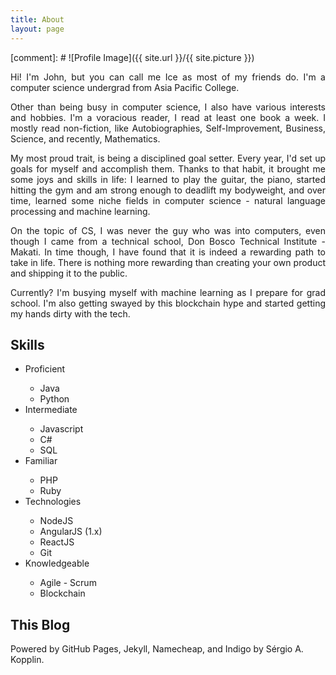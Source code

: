 ```yaml
---
title: About
layout: page
---
```

[comment]: #  ![Profile Image]({{ site.url }}/{{ site.picture }})

<p align="justify">Hi! I'm John, but you can call me Ice as most of my friends do. I'm a computer science undergrad from Asia Pacific College.</p>

<p align="justify">Other than being busy in computer science, I also have various interests and hobbies. I'm a voracious reader, I read at least one book a week. I mostly read non-fiction, like Autobiographies, Self-Improvement, Business, Science, and recently, Mathematics.</p>

<p align="justify">My most proud trait, is being a disciplined goal setter. Every year, I'd set up goals for myself and accomplish them. Thanks to that habit, it brought me some joys and skills in life: I learned to play the guitar, the piano, started hitting the gym and am strong enough to deadlift my bodyweight, and over time, learned some niche fields in computer science - natural language processing and machine learning.</p>

<p align="justify">On the topic of CS, I was never the guy who was into computers, even though I came from a technical school, Don Bosco Technical Institute - Makati. In time though, I have found that it is indeed a rewarding path to take in life. There is nothing more rewarding than creating your own product and shipping it to the public.</p>

<p align="justify">Currently? I'm busying myself with machine learning as I prepare for grad school. I'm also getting swayed by this blockchain hype and started getting my hands dirty with the tech.</p>

<h2>Skills</h2>

<ul class="skill-list">
	<li>Proficient</li>
	  <ul>
		<li>Java</li>
		<li>Python</li>
	  </ul>
	<li>Intermediate</li>
	  <ul>
	    <li>Javascript</li>
	    <li>C#</li>
	    <li>SQL</li>
	  </ul>
	<li>Familiar</li>
	  <ul>
	    <li>PHP</li>
	    <li>Ruby</li>
	  </ul>
	<li>Technologies</li>
	  <ul>
	    <li>NodeJS</li>
	    <li>AngularJS (1.x) </li>
	    <li>ReactJS</li>
	    <li>Git</li>
	  </ul>
	<li>Knowledgeable</li>
	  <ul>
		<li>Agile - Scrum</li>
		<li>Blockchain</li>
	  </ul>
</ul>

<h2>This Blog</h2>

Powered by GitHub Pages, Jekyll, Namecheap, and Indigo by Sérgio A. Kopplin.
